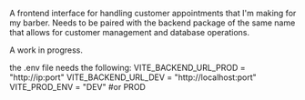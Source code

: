 A frontend interface for handling customer appointments that I'm making for my barber.
Needs to be paired with the backend package of the same name that allows for customer management and database operations.

A work in progress.

the .env file needs the following:
VITE_BACKEND_URL_PROD = "http://ip:port"
VITE_BACKEND_URL_DEV = "http://localhost:port"
VITE_PROD_ENV = "DEV" #or PROD